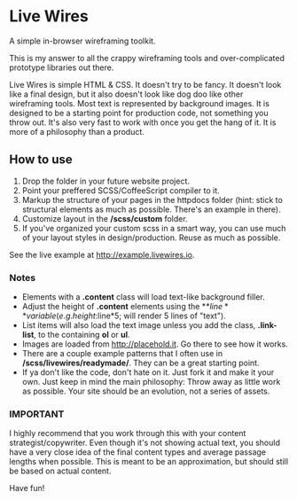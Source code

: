 Live Wires
=========

A simple in-browser wireframing toolkit.

This is my answer to all the crappy wireframing tools and over-complicated prototype libraries out there.

Live Wires is simple HTML & CSS. It doesn't try to be fancy. It doesn't look like a final design, but it also doesn't look like dog doo like other wireframing tools. Most text is represented by background images. It is designed to be a starting point for production code, not something you throw out. It's also very fast to work with once you get the hang of it. It is more of a philosophy than a product.

## How to use

1. Drop the folder in your future website project.
2. Point your preffered SCSS/CoffeeScript compiler to it.
3. Markup the structure of your pages in the httpdocs folder (hint: stick to structural elements as much as possible. There's an example in there).
4. Customize layout in the **/scss/custom** folder.
5. If you've organized your custom scss in a smart way, you can use much of your layout styles in design/production. Reuse as much as possible.

See the live example at http://example.livewires.io.


### Notes

* Elements with a **.content** class will load text-like background filler.
* Adjust the height of **.content** elements using the **$line** variable (e.g. height:$line*5; will render 5 lines of "text").
* List items will also load the text image unless you add the class, **.link-list**, to the containing **ol** or **ul**.
* Images are loaded from http://placehold.it. Go there to see how it works.
* There are a couple example patterns that I often use in **/scss/livewires/readymade/**. They can be a great starting point.
* If ya don't like the code, don't hate on it. Just fork it and make it your own. Just keep in mind the main philosophy: Throw away as little work as possible. Your site should be an evolution, not a series of assets.


### IMPORTANT

I highly recommend that you work through this with your content strategist/copywriter. Even though it's not showing actual text, you should have a very close idea of the final content types and average passage lengths when possible. This is meant to be an approximation, but should still be based on actual content.

Have fun!